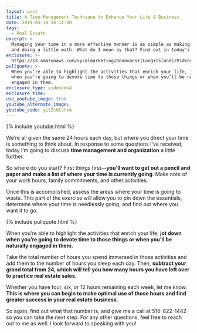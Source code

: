 ```yaml
---
layout: post
title: A Time-Management Technique to Enhance Your Life & Business
date: 2019-05-10 16:11:00
tags:
  - Real Estate
excerpt: >-
  Managing your time in a more effective manner is as simple as making a list
  and doing a little math. What do I mean by that? Find out in today’s video.
enclosure: >-
  https://s3.amazonaws.com/vyralmarketing/Donovans+(Long+Island)/Videos/2019/Tampa+Bay+Real+Estate+Agent-+What+Are+You+Doing+With+Your+Time_.mp4
pullquote: >-
  When you’re able to highlight the activities that enrich your life, jot down
  when you’re going to devote time to those things or when you’ll be naturally
  engaged in them.
enclosure_type: video/mp4
enclosure_time:
use_youtube_image: true
youtube_alternate_image:
youtube_code: yLtZcOCuhxA
---
```


{% include youtube.html %}

We’re all given the same 24 hours each day, but where you direct your time is something to think about. In response to some questions I’ve received, today I’m going to discuss **time management and organization** a little further.&nbsp;

So where do you start? First things first—**you’ll want to get out a pencil and paper and make a list of where your time is currently going**. Make note of your work hours, family commitments, and other activities.&nbsp;

Once this is accomplished, assess the areas where your time is going to waste. This part of the exercise will allow you to pin down the essentials, determine where your time is needlessly going, and find out where you want it to go. &nbsp; &nbsp;

{% include pullquote.html %}

When you’re able to highlight the activities that enrich your life, **jot down when you’re going to devote time to those things or when you’ll be naturally engaged in them.&nbsp;**

Take the total number of hours you spend immersed in those activities and add them to the number of hours you sleep each day. Then, **subtract your grand total from 24, which will tell you how many hours you have left over to practice real estate sales.&nbsp;**

Whether you have four, six, or 12 hours remaining each week, let me know. **This is where you can begin to make optimal use of those hours and find greater success in your real estate business.&nbsp;**

So again, find out what that number is, and give me a call at 516-822-1442 so you can take the next step. For any other questions, feel free to reach out to me as well. I look forward to speaking with you\!&nbsp;<br>&nbsp;